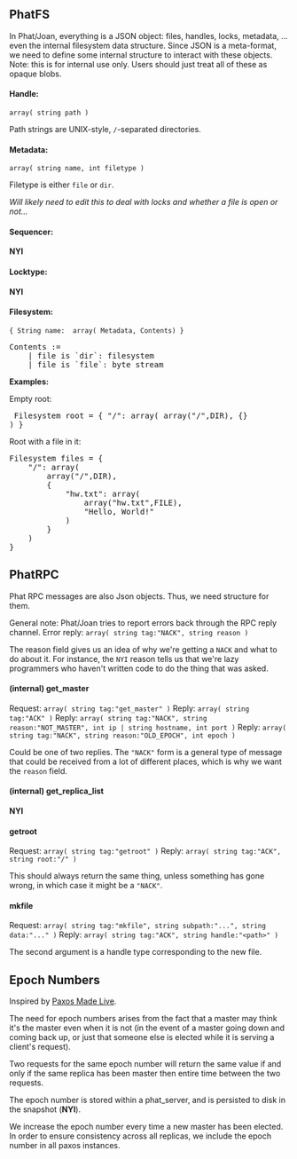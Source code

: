 ## PhatFS

In Phat/Joan, everything is a JSON object: files, handles, locks, metadata, ... even the internal filesystem data structure.
Since JSON is a meta-format, we need to define some internal structure to interact with these objects.
Note: this is for internal use only. Users should just treat all of these as opaque blobs.

#### Handle:
`array( string path )`

Path strings are UNIX-style, `/`-separated directories.

#### Metadata:
`array( string name, int filetype )`

Filetype is either `file` or `dir`.

*Will likely need to edit this to deal with locks and whether a file is open or not...*

#### Sequencer:
**NYI**

#### Locktype:
**NYI**

#### Filesystem:
`{
    String name: 
        array(
            Metadata,
            Contents)
}`

<pre>Contents := 
    | file is `dir`: filesystem 
    | file is `file`: byte stream
</pre>

**Examples:**

Empty root: <pre>
Filesystem root = {
    "/": array(
        array("/",DIR),
        {}
    )
}</pre>

Root with a file in it:
<pre>
Filesystem files = {
    "/": array(
        array("/",DIR),
        {
            "hw.txt": array(
                array("hw.txt",FILE),
                "Hello, World!"
            )
        }
    )
}
</pre>

## PhatRPC

Phat RPC messages are also Json objects. Thus, we need structure for them.

General note: Phat/Joan tries to report errors back through the RPC reply channel.
Error reply: `array( string tag:"NACK", string reason )`

The reason field gives us an idea of why we're getting a `NACK` and what to do about it.
For instance, the `NYI` reason tells us that we're lazy programmers who haven't written code to do the thing that was asked.

#### (internal) get_master

Request: `array( string tag:"get_master" )`
Reply: `array( string tag:"ACK" )`
Reply: `array( string tag:"NACK", string reason:"NOT_MASTER", int ip | string hostname, int port )`
Reply: `array( string tag:"NACK", string reason:"OLD_EPOCH", int epoch )`

Could be one of two replies. The `"NACK"` form is a general type of message that could be received from a lot of different places, which is why we want the `reason` field.

#### (internal) get_replica_list
**NYI**

#### getroot

Request: `array( string tag:"getroot" )`
Reply: `array( string tag:"ACK", string root:"/" )`

This should always return the same thing, unless something has gone wrong, in which case it might be a `"NACK"`.

#### mkfile

Request: `array( string tag:"mkfile", string subpath:"...", string data:"..." )`
Reply: `array( string tag:"ACK", string handle:"<path>" )`

The second argument is a handle type corresponding to the new file.


## Epoch Numbers

Inspired by [Paxos Made Live](http://www.cs.utexas.edu/users/lorenzo/corsi/cs380d/papers/paper2-1.pdf).

The need for epoch numbers arises from the fact that a master may think it's the master even when it is not (in the event of a master going down and coming back up, or just that someone else is elected while it is serving a client's request).

Two requests for the same epoch number will return the same value if and only if the same replica has been master then entire time between the two requests.  

The epoch number is stored within a phat_server, and is persisted to disk in the snapshot (**NYI**).

We increase the epoch number every time a new master has been elected.  In order to ensure consistency across all replicas, we include the epoch number in all paxos instances.
